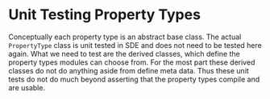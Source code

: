 Unit Testing Property Types
===========================

Conceptually each property type is an abstract base class. The actual
`PropertyType` class is unit tested in SDE and does not need to be tested here
again. What we need to test are the derived classes, which define the property
types modules can choose from. For the most part these derived classes do not
do anything aside from define meta data. Thus these unit tests do not do much
beyond asserting that the property types compile and are usable.
